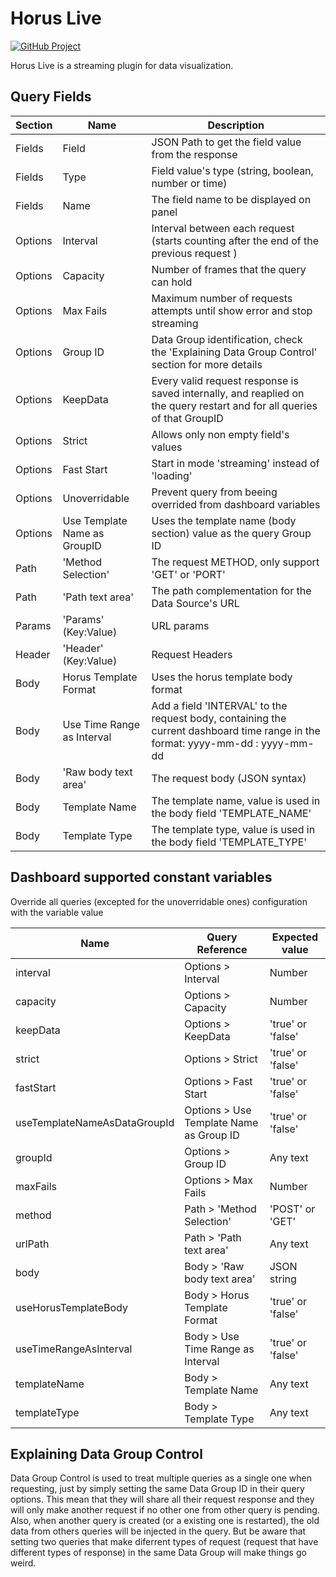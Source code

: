 # Horus Live

[![GitHub Project](https://img.shields.io/badge/GitHub-100000?style=for-the-badge&logo=github&logoColor=white)][1]

[1]: https://github.com/fernandotsda/Grafana-Horus-Live

Horus Live is a streaming plugin for data visualization.

## Query Fields

| Section | Name                         | Description                                                                                                                    |
| ------- | ---------------------------- | ------------------------------------------------------------------------------------------------------------------------------ |
| Fields  | Field                        | JSON Path to get the field value from the response                                                                             |
| Fields  | Type                         | Field value's type (string, boolean, number or time)                                                                           |
| Fields  | Name                         | The field name to be displayed on panel                                                                                        |
| Options | Interval                     | Interval between each request (starts counting after the end of the previous request )                                         |
| Options | Capacity                     | Number of frames that the query can hold                                                                                       |
| Options | Max Fails                    | Maximum number of requests attempts until show error and stop streaming                                                        |
| Options | Group ID                     | Data Group identification, check the 'Explaining Data Group Control' section for more details                                  |
| Options | KeepData                     | Every valid request response is saved internally, and reaplied on the query restart and for all queries of that GroupID        |
| Options | Strict                       | Allows only non empty field's values                                                                                           |
| Options | Fast Start                   | Start in mode 'streaming' instead of 'loading'                                                                                 |
| Options | Unoverridable                | Prevent query from beeing overrided from dashboard variables                                                                   |
| Options | Use Template Name as GroupID | Uses the template name (body section) value as the query Group ID                                                              |
| Path    | 'Method Selection'           | The request METHOD, only support 'GET' or 'PORT'                                                                               |
| Path    | 'Path text area'             | The path complementation for the Data Source's URL                                                                             |
| Params  | 'Params' (Key:Value)         | URL params                                                                                                                     |
| Header  | 'Header' (Key:Value)         | Request Headers                                                                                                                |
| Body    | Horus Template Format        | Uses the horus template body format                                                                                            |
| Body    | Use Time Range as Interval   | Add a field 'INTERVAL' to the request body, containing the current dashboard time range in the format: yyyy-mm-dd : yyyy-mm-dd |
| Body    | 'Raw body text area'         | The request body (JSON syntax)                                                                                                 |
| Body    | Template Name                | The template name, value is used in the body field 'TEMPLATE_NAME'                                                             |
| Body    | Template Type                | The template type, value is used in the body field 'TEMPLATE_TYPE'                                                             |

## Dashboard supported constant variables

Override all queries (excepted for the unoverridable ones) configuration with the variable value

| Name                         | Query Reference                         | Expected value    |
| ---------------------------- | --------------------------------------- | ----------------- |
| interval                     | Options > Interval                      | Number            |
| capacity                     | Options > Capacity                      | Number            |
| keepData                     | Options > KeepData                      | 'true' or 'false' |
| strict                       | Options > Strict                        | 'true' or 'false' |
| fastStart                    | Options > Fast Start                    | 'true' or 'false' |
| useTemplateNameAsDataGroupId | Options > Use Template Name as Group ID | 'true' or 'false' |
| groupId                      | Options > Group ID                      | Any text          |
| maxFails                     | Options > Max Fails                     | Number            |
| method                       | Path > 'Method Selection'               | 'POST' or 'GET'   |
| urlPath                      | Path > 'Path text area'                 | Any text          |
| body                         | Body > 'Raw body text area'             | JSON string       |
| useHorusTemplateBody         | Body > Horus Template Format            | 'true' or 'false' |
| useTimeRangeAsInterval       | Body > Use Time Range as Interval       | 'true' or 'false' |
| templateName                 | Body > Template Name                    | Any text          |
| templateType                 | Body > Template Type                    | Any text          |

## Explaining Data Group Control

Data Group Control is used to treat multiple queries as a single one when requesting, just by simply setting the same Data Group ID in their query options. This mean that they will share all their request response and they will
only make another request if no other one from other query is pending. Also, when another query is created (or a existing one is restarted), the old data from others queries
will be injected in the query. But be aware that setting two queries that make diferrent types of request (request that have different types of response) in the same Data Group will make things go weird.
